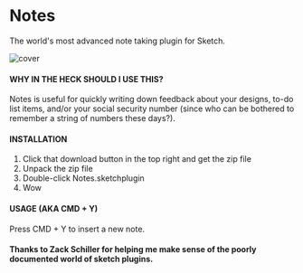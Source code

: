 # Notes
The world's most advanced note taking plugin for Sketch.

![cover](https://github.com/cshdllr/Notes/blob/master/images/cover.png)

#### WHY IN THE HECK SHOULD I USE THIS?
Notes is useful for quickly writing down feedback about your designs, to-do list items, and/or your social security number (since who can be bothered to remember a string of numbers these days?).

#### INSTALLATION

1. Click that download button in the top right and get the zip file
2. Unpack the zip file
3. Double-click Notes.sketchplugin
4. Wow

#### USAGE (AKA CMD + Y)
Press CMD + Y to insert a new note.


#### Thanks to Zack Schiller for helping me make sense of the poorly documented world of sketch plugins.
